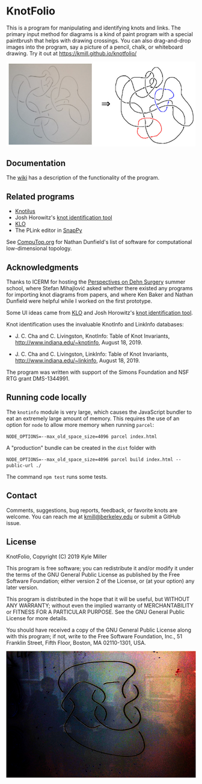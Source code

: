 # KnotFolio

This is a program for manipulating and identifying knots and links.  The primary input method for diagrams is a kind of paint program with a special paintbrush that helps with drawing crossings.  You can also drag-and-drop images into the program, say a picture of a pencil, chalk, or whiteboard drawing.  Try it out at https://kmill.github.io/knotfolio/

![Pencil drawing to a modifiable diagram](https://raw.githubusercontent.com/kmill/knotfolio/master/example.jpg)

## Documentation

The [wiki](https://github.com/kmill/knotfolio/wiki) has a description of the functionality of the program.

## Related programs

* [Knotilus](http://knotilus.math.uwo.ca/)
* Josh Horowitz's [knot identification tool](http://joshuahhh.com/projects/kit/)
* [KLO](http://KLO-Software.net)
* The PLink editor in [SnapPy](https://snappy.math.uic.edu)

See [CompuTop.org](http://computop.org) for Nathan Dunfield's list of software for computational low-dimensional topology.

## Acknowledgments

Thanks to ICERM for hosting the [Perspectives on Dehn Surgery](https://icerm.brown.edu/topical_workshops/tw19-3-pods/) summer school, where Stefan Mihajlović asked whether there existed any programs for importing knot diagrams from papers, and where Ken Baker and Nathan Dunfield were helpful while I worked on the first prototype.

Some UI ideas came from [KLO](http://KLO-Software.net) and Josh Horowitz's [knot identification tool](http://joshuahhh.com/projects/kit/).

Knot identification uses the invaluable KnotInfo and LinkInfo databases:

* J. C. Cha and C. Livingston, KnotInfo: Table of Knot Invariants, http://www.indiana.edu/~knotinfo, August 18, 2019.

* J. C. Cha and C. Livingston, LinkInfo: Table of Knot Invariants, http://www.indiana.edu/~linkinfo, August 18, 2019.

The program was written with support of the Simons Foundation and NSF RTG grant DMS-1344991.

## Running code locally

The `knotinfo` module is very large, which causes the JavaScript bundler to eat an extremely large amount of memory.  This requires the use of an option for `node` to allow more memory when running `parcel`:
```
NODE_OPTIONS=--max_old_space_size=4096 parcel index.html
```
A "production" bundle can be created in the `dist` folder with
```
NODE_OPTIONS=--max_old_space_size=4096 parcel build index.html --public-url ./
```

The command `npm test` runs some tests.

## Contact

Comments, suggestions, bug reports, feedback, or favorite knots are welcome.  You can reach me at <kmill@berkeley.edu> or submit a GitHub issue.

## License

KnotFolio, Copyright (C) 2019  Kyle Miller

This program is free software; you can redistribute it and/or
modify it under the terms of the GNU General Public License
as published by the Free Software Foundation; either version 2
of the License, or (at your option) any later version.

This program is distributed in the hope that it will be useful,
but WITHOUT ANY WARRANTY; without even the implied warranty of
MERCHANTABILITY or FITNESS FOR A PARTICULAR PURPOSE.  See the
GNU General Public License for more details.

You should have received a copy of the GNU General Public License
along with this program; if not, write to the Free Software
Foundation, Inc., 51 Franklin Street, Fifth Floor, Boston, MA  02110-1301, USA.

![Maggie Miller's pretzel knot](https://raw.githubusercontent.com/kmill/knotfolio/master/wiki_img/icerm.jpg)
